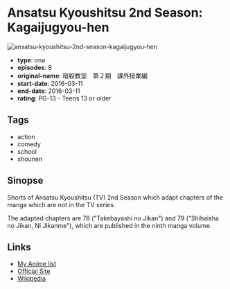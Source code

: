 # Ansatsu Kyoushitsu 2nd Season: Kagaijugyou-hen

![ansatsu-kyoushitsu-2nd-season-kagaijugyou-hen](https://cdn.myanimelist.net/images/anime/1807/96939.jpg)

-   **type**: ona
-   **episodes**: 8
-   **original-name**: 暗殺教室　第２期　課外授業編
-   **start-date**: 2016-03-11
-   **end-date**: 2016-03-11
-   **rating**: PG-13 - Teens 13 or older

## Tags

-   action
-   comedy
-   school
-   shounen

## Sinopse

Shorts of Ansatsu Kyoushitsu (TV) 2nd Season which adapt chapters of the manga which are not in the TV series.

The adapted chapters are 78 ("Takebayashi no Jikan") and 79 ("Shihaisha no Jikan, Ni Jikanme"), which are published in the ninth manga volume.

## Links

-   [My Anime list](https://myanimelist.net/anime/32863/Ansatsu_Kyoushitsu_2nd_Season__Kagaijugyou-hen)
-   [Official Site](http://video.dmkt-sp.jp/ft/s0004049)
-   [Wikipedia](http://en.wikipedia.org/wiki/Assassination_Classroom)
